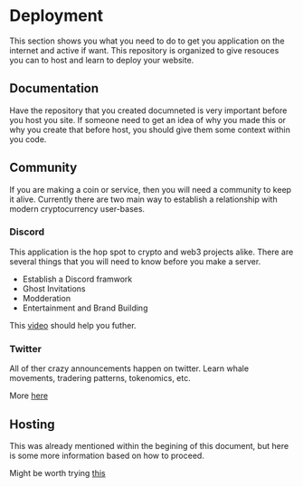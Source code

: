 # Deployment
This section shows you what you need to do to get you application on the internet and active if want. This repository is organized to give resouces you can 
to host and learn to deploy your website.

## Documentation

Have the repository that you created documneted is very important before you host you site. If someone need to get an idea of why you made this or why you create that before host, you should give them some context within you code.

## Community

If you are making a coin or service, then you will need a community to keep it alive. Currently there are two main way to establish a relationship with modern cryptocurrency user-bases. 

### Discord
This application is the hop spot to crypto and web3 projects alike. There are several things that you will need to know before you make a server.

* Establish a Discord framwork
* Ghost Invitations
* Modderation
* Entertainment and Brand Building

This [video](https://youtu.be/vWxRkNsZY6U) should help you futher. 

### Twitter

All of ther crazy announcements happen on twitter. Learn whale movements, tradering patterns, tokenomics, etc.

More [here](https://youtu.be/bShLx11OhMA)


## Hosting

This was already mentioned within the begining of this document, but here is some more information based on how to proceed.

Might be worth trying [this](https://www.netlify.com)



